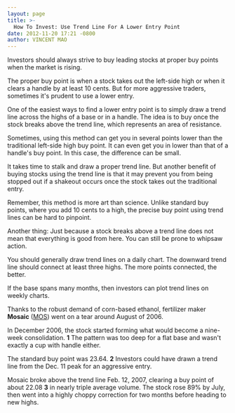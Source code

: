 ```yaml
---
layout: page
title: >-
  How To Invest: Use Trend Line For A Lower Entry Point
date: 2012-11-20 17:21 -0800
author: VINCENT MAO
---
```





Investors should always strive to buy leading stocks at proper buy points when the market is rising.


The proper buy point is when a stock takes out the left-side high or when it clears a handle by at least 10 cents. But for more aggressive traders, sometimes it's prudent to use a lower entry.


One of the easiest ways to find a lower entry point is to simply draw a trend line across the highs of a base or in a handle. The idea is to buy once the stock breaks above the trend line, which represents an area of resistance.


Sometimes, using this method can get you in several points lower than the traditional left-side high buy point. It can even get you in lower than that of a handle's buy point. In this case, the difference can be small.


It takes time to stalk and draw a proper trend line. But another benefit of buying stocks using the trend line is that it may prevent you from being stopped out if a shakeout occurs once the stock takes out the traditional entry.


Remember, this method is more art than science. Unlike standard buy points, where you add 10 cents to a high, the precise buy point using trend lines can be hard to pinpoint.


Another thing: Just because a stock breaks above a trend line does not mean that everything is good from here. You can still be prone to whipsaw action.


You should generally draw trend lines on a daily chart. The downward trend line should connect at least three highs. The more points connected, the better.


If the base spans many months, then investors can plot trend lines on weekly charts.


Thanks to the robust demand of corn-based ethanol, fertilizer maker **Mosaic** ([MOS](https://research.investors.com/quote.aspx?symbol=MOS)) went on a tear around August of 2006.


In December 2006, the stock started forming what would become a nine-week consolidation. **1** The pattern was too deep for a flat base and wasn't exactly a cup with handle either.


The standard buy point was 23.64. **2** Investors could have drawn a trend line from the Dec. 11 peak for an aggressive entry.


Mosaic broke above the trend line Feb. 12, 2007, clearing a buy point of about 22.08 **3** in nearly triple average volume. The stock rose 89% by July, then went into a highly choppy correction for two months before heading to new highs.




